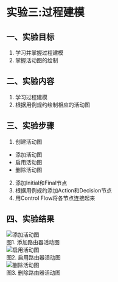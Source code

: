 # 实验三:过程建模

## 一、实验目标

1. 学习并掌握过程建模  
2. 掌握活动图的绘制  

## 二、实验内容

1. 学习过程建模
2. 根据用例规约绘制相应的活动图  

## 三、实验步骤

1. 创建活动图  
  - 添加活动图  
  - 启用活动图  
  - 删除活动图   
2. 添加Initial和Final节点  
3. 根据用例规约添加Action和Decision节点  
4. 用Control Flow将各节点连接起来


## 四、实验结果

![添加活动图](./lab3_ActivityDiagram4.jpg)  
图1. 添加路由器活动图  
![启用活动图](./lab3_ActivityDiagram2.jpg)  
图2. 启用路由器活动图  
![删除活动图](./lab3_ActivityDiagram3.jpg)  
图3. 删除路由器活动图  
